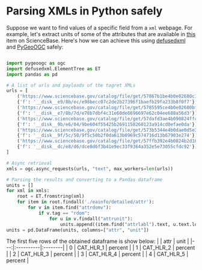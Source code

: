 # Parsing XMLs in Python safely

Suppose we want to find values of a specific field from a `xml` webpage. For example,
let's extract units of some of the attributes that are available in
[this](https://www.sciencebase.gov/catalog/item/5669a79ee4b08895842a1d47)
item on ScienceBase. Here's how we can achieve this using [defusedxml](https://github.com/tiran/defusedxml)
and [PyGeoOGC](https://github.com/cheginit/pygeoogc) safely:

```python

import pygeoogc as ogc
import defusedxml.ElementTree as ET
import pandas as pd

# A list of urls and payloads of the tagret XMLs
urls = [
    ('https://www.sciencebase.gov/catalog/file/get/57867b1be4b0e02680c14ff6',
    {'f': '__disk__e9/8b/ec/e98becc07c2de2b27396f1baefb29fa233b8f0f7'}),
    ('https://www.sciencebase.gov/catalog/file/get/5785595ce4b0e02680bf2fd8',
    {'f': '__disk__e7/8b/7d/e78b7dbf4c31e60de6696697e62c04ee688a56d3'}),
    ('https://www.sciencebase.gov/catalog/file/get/57dafd3ae4b090824ffc32f1',
    {'f': '__disk__9b/e6/04/9be604f55425b2691158260123a914cd0efae0da'}),
    ('https://www.sciencebase.gov/catalog/file/get/573b5344e4b0dae0d5e3ad9c',
    {'f': '__disk__9f/5c/50/9f5c50b2f0da613b0969c574716d13b67903e274'}),
    ('https://www.sciencebase.gov/catalog/file/get/57ffb392e4b0824b2d16f4c6',
    {'f': '__disk__dc/e8/d6/dce8d6f3b41e9ec33f9364a352e5e73055cfdc92'})
]

# Async retrieval
xmls = ogc.async_requests(urls, "text", max_workers=len(urls))

# Parsing the results and converting to a Pandas dataframe
units = []
for xml in xmls:
    root = ET.fromstring(xml)
    for item in root.findall('./eainfo/detailed/attr'):
        for v in item.find("attrdomv"):
            if v.tag == "rdom":
                for u in v.findall("attrunit"):
                    units.append((item.find("attrlabl").text, u.text.lower()))
units = pd.DataFrame(units, columns=["attr", "unit"])
```

The first five rows of the obtained dataframe is show below:
|    | attr      | unit    |
|---:|:----------|:--------|
|  0 | CAT_HLR_1 | percent |
|  1 | CAT_HLR_2 | percent |
|  2 | CAT_HLR_3 | percent |
|  3 | CAT_HLR_4 | percent |
|  4 | CAT_HLR_5 | percent |

